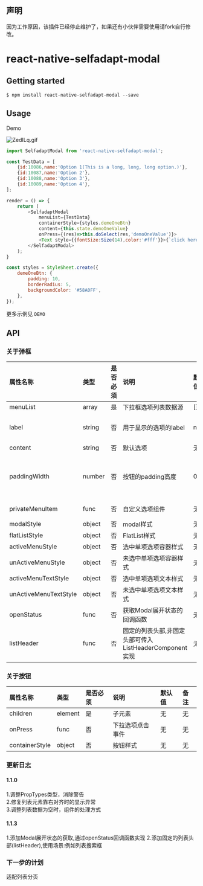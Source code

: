  ## 声明
 
 因为工作原因，该插件已经停止维护了，如果还有小伙伴需要使用请fork自行修改。
 
# react-native-selfadapt-modal

## Getting started

`$ npm install react-native-selfadapt-modal --save`

## Usage

Demo

![ZedILq.gif](https://s2.ax1x.com/2019/06/26/ZedILq.gif)

```javascript
import SelfadaptModal from 'react-native-selfadapt-modal';

const TestData = [
    {id:10086,name:'Option 1(This is a long, long, long option.)'},
    {id:10087,name:'Option 2'},
    {id:10088,name:'Option 3'},
    {id:10089,name:'Option 4'},
];

render = () => {
    return (
        <SelfadaptModal 
            menuList={TestData} 
            containerStyle={styles.demeOneBtn}
            content={this.state.demoOneValue}
            onPress={(res)=>this.doSelect(res,'demoOneValue')}>
            <Text style={{fontSize:Size(14),color:'#fff'}}>{`click here`}</Text>
        </SelfadaptModal>
    );
}

const styles = StyleSheet.create({
    demeOneBtn: {
        padding: 10,
        borderRadius: 5,
        backgroundColor: '#58A0FF',
    },
});
```

更多示例见 `DEMO` 

## API

### 关于弹框

属性名称 | 类型 | 是否必须 | 说明 | 默认值 | 备注 |
:--- |:--- |:--- |:--- |:--- |:--- |
menuList |array |是 |下拉框选项列表数据源 |[] |无 |
label |string |否 |用于显示的选项的label |name |用于menuList的元素</br>是对象的情况 |
content |string |否 |默认选项 |无 |无 |
paddingWidth |number |否 |按钮的padding高度 |0 | 当使用LocationModal</br>的按钮还有外层包裹</br>时可能需要使用 |
privateMenuItem |func |否 |自定义选项组件 |无 |包含三个参数</br>item,index,isSelect |
modalStyle |object |否 |modal样式 |无 |无 |
flatListStyle |object |否 |FlatList样式 |无 |无 |
activeMenuStyle |object |否 |选中单项选项容器样式 |无 |无 |
unActiveMenuStyle |object |否 |未选中单项选项容器样式 |无 |无 |
activeMenuTextStyle |object |否 |选中单项选项文本样式 |无 |无 |
unActiveMenuTextStyle |object |否 |未选中单项选项文本样式 |无 |无 |
openStatus |func |否 |获取Modal展开状态的回调函数 |无 |无 |
listHeader |func |否 |固定的列表头部,非固定头部可传入ListHeaderComponent实现 |无 |无 |


### 关于按钮

属性名称 | 类型 | 是否必须 | 说明 | 默认值 | 备注 |
:--- |:--- |:--- |:--- |:--- |:--- |
children |element |是 |子元素 |无 |无 |
onPress |func |否 |下拉选项点击事件 |无 |无 |
containerStyle |object |否 |按钮样式 |无 |无 |


### 更新日志

#### 1.1.0 

1.调整PropTypes类型，消除警告</br>
2.修复列表元素靠右对齐时的显示异常</br>
3.调整列表数据为空时，组件的处理方式<br>

#### 1.1.3

1.添加Modal展开状态的获取,通过openStatus回调函数实现
2.添加固定的列表头部(listHeader),使用场景:例如列表搜索框

### 下一步的计划

适配列表分页

